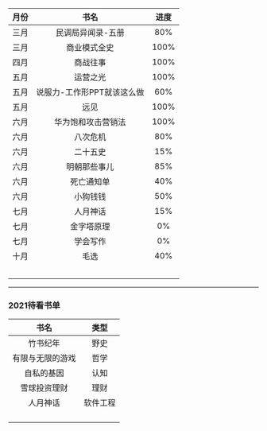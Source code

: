 | 月份 |            书名            | 进度 |
| :--: | :------------------------: | :--: |
| 三月 |              民调局异闻录-五册          | 80%  |
| 三月 |              商业模式全史              | 100% |
| 四月 |              商战往事                  | 100% |
| 五月 |              运营之光                  | 100% |
| 五月 |              说服力-工作形PPT就该这么做  | 60%  |
| 五月 |              远见                     | 100% |
| 六月 |              华为饱和攻击营销法         | 100% |
| 六月 |              八次危机                 | 80%  |
| 六月 |              二十五史                 | 15%  |
| 六月 |              明朝那些事儿              | 85%  |
| 六月 | 死亡通知单 | 40% |
| 六月 | 小狗钱钱 | 50% |
| 七月 | 人月神话 | 15% |
| 七月 | 金字塔原理 | 0% |
| 七月 | 学会写作 | 0% |
| 十月 | 毛选 | 40% |
|  |  |  |
|  |  |  |
|  |  |  |
|  |  |  |
|  |  |  |

---


### 2021待看书单

|       书名       |   类型   |
| :--------------: | :------: |
|     竹书纪年     |   野史   |
| 有限与无限的游戏 |   哲学   |
|    自私的基因    |   认知   |
|   雪球投资理财   |   理财   |
|     人月神话     | 软件工程 |
|                  |          |
|                  |          |
|                  |          |
|                  |          |

